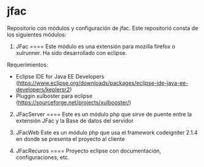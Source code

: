 jfac
====
Repositorio con módulos y configuración de jfac.
Este repositorió consta de los siguientes módulos:

1. JFac
====
Este módulo es una extensión para mozilla firefox o xulrunner.
Ha sido desarrollado con eclipse.

Requerimientos:
- Eclipse IDE for Java EE Developers (https://www.eclipse.org/downloads/packages/eclipse-ide-java-ee-developers/keplersr2)
- Pluggin xulboster para eclipse (https://sourceforge.net/projects/xulbooster/)

2. JFacServer
====
Este es un módulo php que sirve de puente entre la extensión JFac y la Base de datos del servidor

3. JFacWeb
Este es un módulo php que usa el framework codeigniter 2.1.4 en donde se presenta el proyecto al cliente

4. JFacRecuros
====
Proyecto eclipse con documentación, configuraciones, etc.
